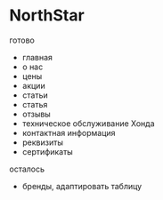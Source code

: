 # NorthStar

готово
- главная
- о нас
- цены
- акции
- статьи
- статья
- отзывы
- техническое обслуживание Хонда
- контактная информация
- реквизиты
- сертификаты


осталось
- бренды, адаптировать таблицу

